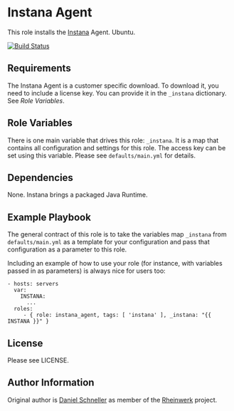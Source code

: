 Instana Agent
=========

This role installs the [Instana](https://www.instana.com) Agent.
Ubuntu.

[![Build Status](https://travis-ci.org/Rheinwerk/ansible-role-instana_agent.svg?branch=master)](https://travis-ci.org/Rheinwerk/ansible-role-instana_agent)

Requirements
------------

The Instana Agent is a customer specific download. To download it, you
need to include a license key. You can provide it in the `_instana`
dictionary. See *Role Variables*.

Role Variables
--------------

There is one main variable that drives this role: `_instana`. It is a map that contains all configuration and settings for this role.
The access key can be set using this variable.
Please see `defaults/main.yml` for details.

Dependencies
------------

None. Instana brings a packaged Java Runtime.

Example Playbook
----------------

The general contract of this role is to take the variables map `_instana` from `defaults/main.yml` as a template for your configuration and pass that configuration as a parameter to this role.

Including an example of how to use your role (for instance, with variables passed in as parameters) is always nice for users too:

    - hosts: servers
      var:
        INSTANA:
          ...
      roles:
         - { role: instana_agent, tags: [ 'instana' ], _instana: "{{ INSTANA }}" }

License
-------

Please see LICENSE.

Author Information
------------------

Original author is [Daniel Schneller](https://github.com/dschneller) as member of the [Rheinwerk](https://github.com/Rheinwerk) project.

